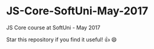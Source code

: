 # JS-Core-SoftUni-May-2017
JS Core course at SoftUni - May 2017

Star this repository if you find it useful! :thumbsup: :smile:
